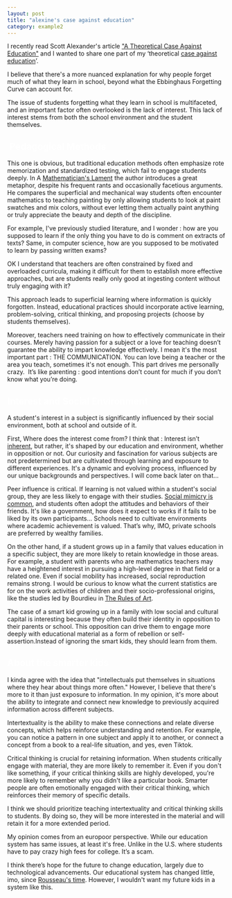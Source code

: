 ```yaml
---
layout: post
title: "alexine's case against education"
category: example2
---
```



I recently read Scott Alexander's article ["A Theoretical Case Against Education"](https://www.astralcodexten.com/p/a-theoretical-case-against-education) and I wanted to share one part of my ‘theoretical [case against education](https://eddierockerz.com/wp-content/uploads/2020/12/the-case-against-education-why-the-education-system-is-a-waste-of-time-and-money-pdfdrive-.pdf)’. 

I believe that there's a more nuanced explanation for why people forget much of what they learn in school, beyond what the Ebbinghaus Forgetting Curve can account for.

The issue of students forgetting what they learn in school is multifaceted, and an important factor often overlooked is the lack of interest. This lack of interest stems from both the school environment and the student themselves.

##  <span style="color: white;">Pedagogical Methods </span>


This one is obvious, but traditional education methods often emphasize rote memorization and standardized testing, which fail to engage students deeply. In A [Mathematician's Lament](https://eva.fcien.udelar.edu.uy/pluginfile.php/129978/mod_resource/content/2/A%20Mathematicians%20Lament.pdf) the author introduces a great metaphor, despite his frequent rants and occasionally facetious arguments. He compares the superficial and mechanical way students often encounter mathematics to teaching painting by only allowing students to look at paint swatches and mix colors, without ever letting them actually paint anything or truly appreciate the beauty and depth of the discipline.

For example, I've previously studied literature, and I wonder : how are you supposed to learn if the only thing you have to do is comment on extracts of texts? Same, in computer science, how are you supposed to be motivated to learn by passing written exams?

OK I understand that teachers are often constrained by fixed and overloaded curricula, making it difficult for them to establish more effective approaches, but are students really only good at ingesting content without truly engaging with it?

This approach leads to superficial learning where information is quickly forgotten. Instead, educational practices should incorporate active learning, problem-solving, critical thinking, and proposing projects (choose by students themselves).

Moreover, teachers need training on how to effectively communicate in their courses. Merely having passion for a subject or a love for teaching doesn’t guarantee the ability to impart knowledge effectively. I mean it's the most important part : THE COMMUNICATION. You can love being a teacher or the area you teach, sometimes it's not enough. This part drives me personally crazy.  It’s like parenting : good intentions don’t count for much if you don’t know what you’re doing.



## <span style="color: white;">Interest and Social Environment </span>

A student's interest in a subject is significantly influenced by their social environment, both at school and outside of it. 

First, Where does the interest come from? I think that : Interest isn’t [inherent](https://fr.wikisource.org/wiki/L’Encyclopédie/1re_édition/GOUT), but rather, it's shaped by our education and environment, whether in opposition or not. Our curiosity and fascination for various subjects are not predetermined but are cultivated through learning and exposure to different experiences. It's a dynamic and evolving process, influenced by our unique backgrounds and perspectives. I will come back later on that…

Peer influence is critical. If learning is not valued within a student's social group, they are less likely to engage with their studies. [Social mimicry is common](https://www.youtube.com/watch?v=X6kWygqR0L8), and students often adopt the attitudes and behaviors of their friends. It's like a government, how does it expect to works if it fails to be liked by its own participants... Schools need to cultivate environments where academic achievement is valued. That’s why, IMO, private schools are preferred by wealthy families.

On the other hand, if a student grows up in a family that values education in a specific subject, they are more likely to retain knowledge in those areas. For example, a student with parents who are mathematics teachers may have a heightened interest in pursuing a high-level degree in that field or a related one. Even if social mobility has increased, social reproduction remains strong. I would be curious to know what the current statistics are for on the work activities of children and their socio-professional origins, like the studies led by Bourdieu in [The Rules of Art](https://www.sup.org/books/title/?id=2044).

The case of a smart kid growing up in a family with low social and cultural capital is interesting because they often build their identity in opposition to their parents or school. This opposition can drive them to engage more deeply with educational material as a form of rebellion or self-assertion.Instead of ignoring the smart kids, they should learn from them.


## <span style="color: white;"> About the smarter kids </span>

I kinda agree with the idea that "intellectuals put themselves in situations where they hear about things more often." However, I believe that there's more to it than just exposure to information. In my opinion, it's more about the ability to integrate and connect new knowledge to previously acquired information across different subjects. 

Intertextuality is the ability to make these connections and relate diverse concepts, which helps reinforce understanding and retention. For example, you can notice a pattern in one subject and apply it to another, or connect a concept from a book to a real-life situation, and yes, even Tiktok.

Critical thinking is crucial for retaining information. When students critically engage with material, they are more likely to remember it. Even if you don't like something, if your critical thinking skills are highly developed, you're more likely to remember why you didn't like a particular book. Smarter people are often emotionally engaged with their critical thinking, which reinforces their memory of specific details.

I think we should prioritize teaching intertextuality and critical thinking skills to students. By doing so, they will be more interested in the material and will retain it for a more extended period.

My opinion comes from an europoor perspective. While our education system has same issues, at least it's free. Unlike in the U.S. where students have to pay crazy high fees for college. It’s a scam.

I think there’s hope for the future to change education, largely due to technological advancements. Our educational system has changed little, imo, since [Rousseau's time](https://www.reddit.com/r/AskHistorians/comments/qxq6sw/is_it_true_rousseau_abandoned_his_5_children_what/). However, I wouldn't want my future kids in a system like this. 


